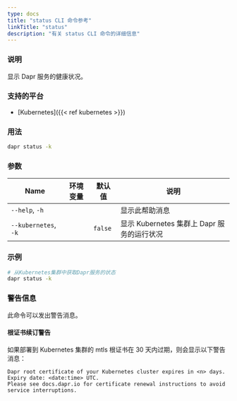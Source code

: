 ```yaml
---
type: docs
title: "status CLI 命令参考"
linkTitle: "status"
description: "有关 status CLI 命令的详细信息"
---
```


### 说明

显示 Dapr 服务的健康状况。

### 支持的平台

- [Kubernetes]({{< ref kubernetes >}})

### 用法

```bash
dapr status -k
```

### 参数

| Name                 | 环境变量 | 默认值     | 说明                             |
| -------------------- | ---- | ------- | ------------------------------ |
| `--help`, `-h`       |      |         | 显示此帮助消息                        |
| `--kubernetes`, `-k` |      | `false` | 显示 Kubernetes 集群上 Dapr 服务的运行状况 |

### 示例

```bash
# 从Kubernetes集群中获取Dapr服务的状态
dapr status -k
```

### 警告信息
此命令可以发出警告消息。

#### 根证书续订警告
如果部署到 Kubernetes 集群的 mtls 根证书在 30 天内过期，则会显示以下警告消息：

```
Dapr root certificate of your Kubernetes cluster expires in <n> days. Expiry date: <date:time> UTC. 
Please see docs.dapr.io for certificate renewal instructions to avoid service interruptions.
```